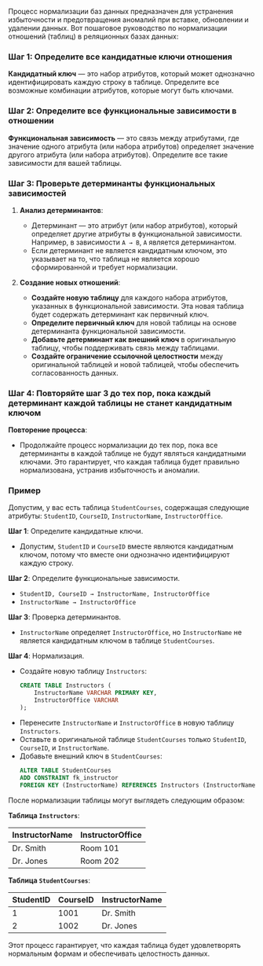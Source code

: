 Процесс нормализации баз данных предназначен для устранения избыточности и предотвращения аномалий при вставке, обновлении и удалении данных. Вот пошаговое руководство по нормализации отношений (таблиц) в реляционных базах данных:

### Шаг 1: Определите все кандидатные ключи отношения

**Кандидатный ключ** — это набор атрибутов, который может однозначно идентифицировать каждую строку в таблице. Определите все возможные комбинации атрибутов, которые могут быть ключами.

### Шаг 2: Определите все функциональные зависимости в отношении

**Функциональная зависимость** — это связь между атрибутами, где значение одного атрибута (или набора атрибутов) определяет значение другого атрибута (или набора атрибутов). Определите все такие зависимости для вашей таблицы.

### Шаг 3: Проверьте детерминанты функциональных зависимостей

1. **Анализ детерминантов**:
   - Детерминант — это атрибут (или набор атрибутов), который определяет другие атрибуты в функциональной зависимости. Например, в зависимости `A → B`, `A` является детерминантом.
   - Если детерминант не является кандидатным ключом, это указывает на то, что таблица не является хорошо сформированной и требует нормализации.

2. **Создание новых отношений**:
   - **Создайте новую таблицу** для каждого набора атрибутов, указанных в функциональной зависимости. Эта новая таблица будет содержать детерминант как первичный ключ.
   - **Определите первичный ключ** для новой таблицы на основе детерминанта функциональной зависимости.
   - **Добавьте детерминант как внешний ключ** в оригинальную таблицу, чтобы поддерживать связь между таблицами.
   - **Создайте ограничение ссылочной целостности** между оригинальной таблицей и новой таблицей, чтобы обеспечить согласованность данных.

### Шаг 4: Повторяйте шаг 3 до тех пор, пока каждый детерминант каждой таблицы не станет кандидатным ключом

**Повторение процесса**:
- Продолжайте процесс нормализации до тех пор, пока все детерминанты в каждой таблице не будут являться кандидатными ключами. Это гарантирует, что каждая таблица будет правильно нормализована, устранив избыточность и аномалии.

### Пример

Допустим, у вас есть таблица `StudentCourses`, содержащая следующие атрибуты: `StudentID`, `CourseID`, `InstructorName`, `InstructorOffice`.

**Шаг 1**: Определите кандидатные ключи.
- Допустим, `StudentID` и `CourseID` вместе являются кандидатным ключом, потому что вместе они однозначно идентифицируют каждую строку.

**Шаг 2**: Определите функциональные зависимости.
- `StudentID, CourseID → InstructorName, InstructorOffice`
- `InstructorName → InstructorOffice`

**Шаг 3**: Проверка детерминантов.
- `InstructorName` определяет `InstructorOffice`, но `InstructorName` не является кандидатным ключом в таблице `StudentCourses`.

**Шаг 4**: Нормализация.
- Создайте новую таблицу `Instructors`:
  ```sql
  CREATE TABLE Instructors (
      InstructorName VARCHAR PRIMARY KEY,
      InstructorOffice VARCHAR
  );
  ```
- Перенесите `InstructorName` и `InstructorOffice` в новую таблицу `Instructors`.
- Оставьте в оригинальной таблице `StudentCourses` только `StudentID`, `CourseID`, и `InstructorName`.
- Добавьте внешний ключ в `StudentCourses`:
  ```sql
  ALTER TABLE StudentCourses
  ADD CONSTRAINT fk_instructor
  FOREIGN KEY (InstructorName) REFERENCES Instructors (InstructorName);
  ```

После нормализации таблицы могут выглядеть следующим образом:

**Таблица `Instructors`**:

| InstructorName | InstructorOffice |
|----------------|-------------------|
| Dr. Smith      | Room 101          |
| Dr. Jones      | Room 202          |

**Таблица `StudentCourses`**:

| StudentID | CourseID | InstructorName |
|-----------|----------|----------------|
| 1         | 1001     | Dr. Smith      |
| 2         | 1002     | Dr. Jones      |

Этот процесс гарантирует, что каждая таблица будет удовлетворять нормальным формам и обеспечивать целостность данных.